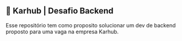 ## 🍺 Karhub | Desafio Backend

Esse repositório tem como proposito solucionar um dev de backend proposto para uma vaga na empresa Karhub.
